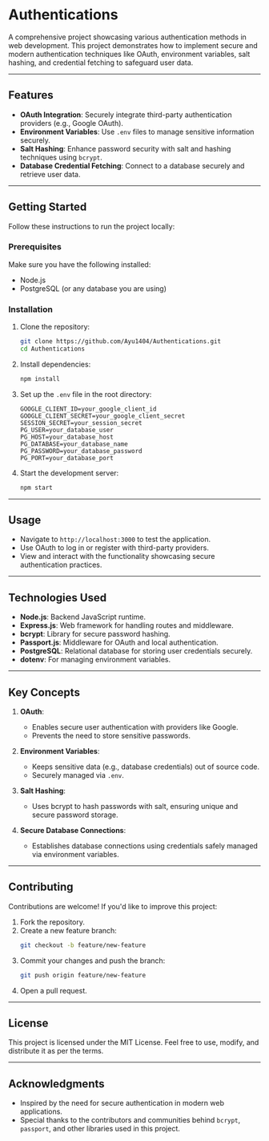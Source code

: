 # **Authentications**

A comprehensive project showcasing various authentication methods in web development. This project demonstrates how to implement secure and modern authentication techniques like OAuth, environment variables, salt hashing, and credential fetching to safeguard user data.

---

## **Features**
- **OAuth Integration**: Securely integrate third-party authentication providers (e.g., Google OAuth).
- **Environment Variables**: Use `.env` files to manage sensitive information securely.
- **Salt Hashing**: Enhance password security with salt and hashing techniques using `bcrypt`.
- **Database Credential Fetching**: Connect to a database securely and retrieve user data.

---

## **Getting Started**

Follow these instructions to run the project locally:

### **Prerequisites**
Make sure you have the following installed:
- Node.js
- PostgreSQL (or any database you are using)

### **Installation**
1. Clone the repository:
   ```bash
   git clone https://github.com/Ayu1404/Authentications.git
   cd Authentications
   ```
2. Install dependencies:
   ```bash
   npm install
   ```

3. Set up the `.env` file in the root directory:
   ```plaintext
   GOOGLE_CLIENT_ID=your_google_client_id
   GOOGLE_CLIENT_SECRET=your_google_client_secret
   SESSION_SECRET=your_session_secret
   PG_USER=your_database_user
   PG_HOST=your_database_host
   PG_DATABASE=your_database_name
   PG_PASSWORD=your_database_password
   PG_PORT=your_database_port
   ```

4. Start the development server:
   ```bash
   npm start
   ```

---

## **Usage**
- Navigate to `http://localhost:3000` to test the application.
- Use OAuth to log in or register with third-party providers.
- View and interact with the functionality showcasing secure authentication practices.

---

## **Technologies Used**
- **Node.js**: Backend JavaScript runtime.
- **Express.js**: Web framework for handling routes and middleware.
- **bcrypt**: Library for secure password hashing.
- **Passport.js**: Middleware for OAuth and local authentication.
- **PostgreSQL**: Relational database for storing user credentials securely.
- **dotenv**: For managing environment variables.

---

## **Key Concepts**
1. **OAuth**:
   - Enables secure user authentication with providers like Google.
   - Prevents the need to store sensitive passwords.

2. **Environment Variables**:
   - Keeps sensitive data (e.g., database credentials) out of source code.
   - Securely managed via `.env`.

3. **Salt Hashing**:
   - Uses bcrypt to hash passwords with salt, ensuring unique and secure password storage.

4. **Secure Database Connections**:
   - Establishes database connections using credentials safely managed via environment variables.

---

## **Contributing**
Contributions are welcome! If you'd like to improve this project:
1. Fork the repository.
2. Create a new feature branch:
   ```bash
   git checkout -b feature/new-feature
   ```
3. Commit your changes and push the branch:
   ```bash
   git push origin feature/new-feature
   ```
4. Open a pull request.

---

## **License**
This project is licensed under the MIT License. Feel free to use, modify, and distribute it as per the terms.

---

## **Acknowledgments**
- Inspired by the need for secure authentication in modern web applications.
- Special thanks to the contributors and communities behind `bcrypt`, `passport`, and other libraries used in this project.
